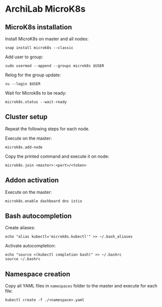 # ArchiLab MicroK8s

## MicroK8s installation

Install MicroK8s on master and all nodes:

```
snap install microk8s --classic
```

Add user to group:

```
sudo usermod --append --groups microk8s $USER
```

Relog for the group update:

```
su --login $USER
```

Wait for Microk8s to be ready:

```
microk8s.status --wait-ready
```

## Cluster setup

Repeat the following steps for each node.

Execute on the master:

```
microk8s.add-node
```

Copy the printed command and execute it on node:

```
microk8s.join <master>:<port>/<token>
```

## Addon activation

Execute on the master:

```
microk8s.enable dashboard dns istio
```

## Bash autocompletion

Create aliases:

```
echo "alias kubectl='microk8s.kubectl'" >> ~/.bash_aliases
```

Activate autocompletion:

```
echo "source <(kubectl completion bash)" >> ~/.bashrc
source ~/.bashrc
```

## Namespace creation

Copy all YAML files in `namespaces` folder to the master and execute for each
file:

```
kubectl create -f ./<namespace>.yaml
```
